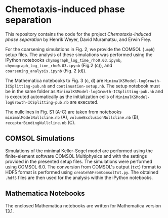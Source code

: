 # Chemotaxis-induced phase separation

This repository contains the code for the project *Chemotaxis-induced phase separation* 
by Henrik Weyer, David Muramatsu, and Erwin Frey. 

For the coarsening simulations in Fig. 2, we provide the COMSOL (`.mph`) setup files.
The analysis of these simulations was performed using the iPython notebooks `chymograph_log_time_rho0.03.ipynb`, `chymograph_log_time_rho0.03.ipynb` (Fig.2 (c)),
and `coarsening_analysis.ipynb` (Fig. 2 (d)).

The Mathematica notebooks to Fig. 3 (c, d) are `MinimalKSModel-logGrowth-ICSplitting-pub.nb` and `continuation-setup.nb`. 
The setup notebook must be in the same folder as `MinimalKSModel-logGrowth-ICSplitting-pub.nb` and is executed automatically as the initialization cells of `MinimalKSModel-logGrowth-ICSplitting-pub.nb` are executed.

The nullclines in Fig. S1 (A-C) are taken from notebooks `minimalModelNullcline.nb` (A), `volumeExclusionNullcline.nb` (B), `receptorBindingNullcline.nb` (C).

## COMSOL Simulations
Simulations of the minimal Keller-Segel model are performed using the finite-element software COMSOL Multiphysics 
and with the settings provided in the presented setup files. The simulations were performed using COMSOL 6.0.
The conversion from COMSOL's output (`txt`) format to HDF5 format is performed using `createh5FromComsolTxt.py`.
The obtained `.hdf5` files are then used for the analysis within the iPython notebooks.

## Mathematica Notebooks
The enclosed Mathematica notebooks are written for Mathematica version 13.1. 
